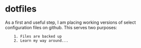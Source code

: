 dotfiles
========
As a first and useful step, I am placing working versions of select configuration files on github. This serves two purposes:
	
		1. Files are backed up 
		2. Learn my way around...
